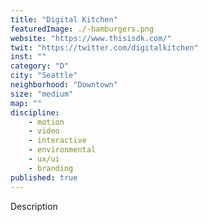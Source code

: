 ```yaml
---
title: "Digital Kitchen"
featuredImage: ./-hamburgers.png
website: "https://www.thisisdk.com/"
twit: "https://twitter.com/digitalkitchen"
inst: ""
category: "D"
city: "Seattle"
neighborhood: "Downtown"
size: "medium"
map: ""
discipline:
    - motion
    - video
    - interactive
    - environmental
    - ux/ui
    - branding
published: true
---
```


Description
